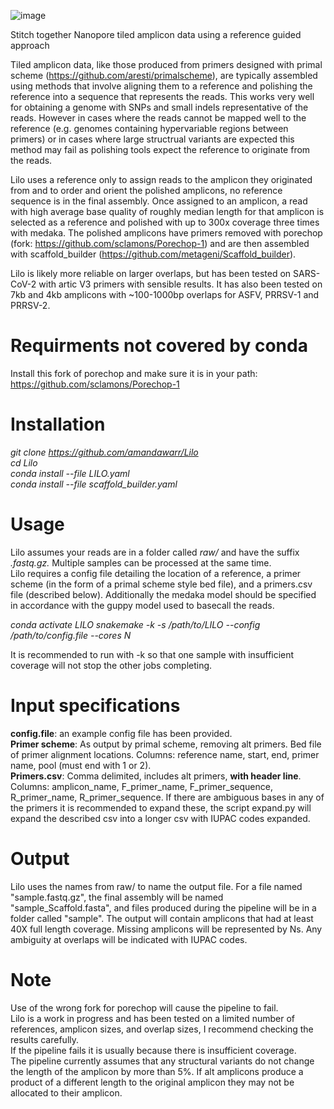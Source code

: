 ![image](https://user-images.githubusercontent.com/12270542/136563821-5c850dcb-eb96-444f-aec1-17f6764d44dd.png)

Stitch together Nanopore tiled amplicon data using a reference guided approach

Tiled amplicon data, like those produced from primers designed with primal scheme (https://github.com/aresti/primalscheme), are typically assembled using methods that involve aligning them to a reference and polishing the reference into a sequence that represents the reads. This works very well for obtaining a genome with SNPs and small indels representative of the reads. However in cases where the reads cannot be mapped well to the reference (e.g. genomes containing hypervariable regions between primers) or in cases where large structrual variants are expected this method may fail as polishing tools expect the reference to originate from the reads.

Lilo uses a reference only to assign reads to the amplicon they originated from and to order and orient the polished amplicons, no reference sequence is in the final assembly. Once assigned to an amplicon, a read with high average base quality of roughly median length for that amplicon is selected as a reference and polished with up to 300x coverage three times with medaka. The polished amplicons have primers removed with porechop (fork: https://github.com/sclamons/Porechop-1) and are then assembled with scaffold_builder (https://github.com/metageni/Scaffold_builder). 

Lilo is likely more reliable on larger overlaps, but has been tested on SARS-CoV-2 with artic V3 primers with sensible results. It has also been tested on 7kb and 4kb amplicons with ~100-1000bp overlaps for ASFV, PRRSV-1 and PRRSV-2.

# Requirments not covered by conda
Install this fork of porechop and make sure it is in your path:
https://github.com/sclamons/Porechop-1

# Installation
*git clone https://github.com/amandawarr/Lilo  
cd Lilo  
conda install --file LILO.yaml  
conda install --file scaffold_builder.yaml*

# Usage
Lilo assumes your reads are in a folder called *raw/* and have the suffix *.fastq.gz.* Multiple samples can be processed at the same time.  
Lilo requires a config file detailing the location of a reference, a primer scheme (in the form of a primal scheme style bed file), and a primers.csv file (described below). Additionally the medaka model should be specified in accordance with the guppy model used to basecall the reads.

*conda activate LILO
snakemake -k -s /path/to/LILO --config /path/to/config.file --cores N*

It is recommended to run with -k so that one sample with insufficient coverage will not stop the other jobs completing.
# Input specifications
**config.file**: an example config file has been provided.  
**Primer scheme**: As output by primal scheme, removing alt primers. Bed file of primer alignment locations. Columns: reference name, start, end, primer name, pool (must end with 1 or 2).  
**Primers.csv**: Comma delimited, includes alt primers, **with header line**. Columns: amplicon_name, F_primer_name, F_primer_sequence, R_primer_name, R_primer_sequence. If there are ambiguous bases in any of the primers it is recommended to expand these, the script expand.py will expand the described csv into a longer csv with IUPAC codes expanded.

# Output
Lilo uses the names from raw/ to name the output file. For a file named "sample.fastq.gz", the final assembly will be named "sample_Scaffold.fasta", and files produced during the pipeline will be in a folder called "sample". The output will contain amplicons that had at least 40X full length coverage. Missing amplicons will be represented by Ns. Any ambiguity at overlaps will be indicated with IUPAC codes.

# Note
Use of the wrong fork for porechop will cause the pipeline to fail.  
Lilo is a work in progress and has been tested on a limited number of references, amplicon sizes, and overlap sizes, I recommend checking the results carefully.  
If the pipeline fails it is usually because there is insufficient coverage.  
The pipeline currently assumes that any structural variants do not change the length of the amplicon by more than 5%. If alt amplicons produce a product of a different length to the original amplicon they may not be allocated to their amplicon.
